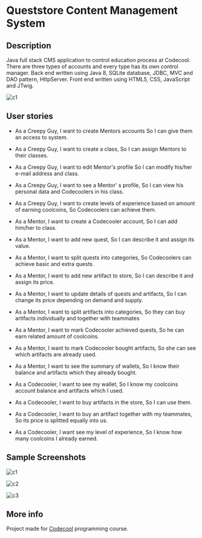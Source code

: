 # Queststore Content Management System

## Description

Java full stack CMS application to control education process at Codecool. There are three types of accounts and every type has its own control manager. Back end written using Java 8, SQLite database, JDBC, MVC and DAO pattern, HttpServer. Front end written using HTML5, CSS, JavaScript and JTwig.

![c1](https://raw.github.com/lpelczar/Queststore-CMS/master/docs/ERD.png)

## User stories

- As a Creepy Guy, I want to create Mentors accounts So I can give them an access to system.
- As a Creepy Guy, I want to create a class, So I can assign Mentors to their classes.
- As a Creepy Guy, I want to edit Mentor's profile So I can modify his/her e-mail address and class.
- As a Creepy Guy, I want to see a Mentor' s profile, So I can view his personal data and Codecoolers in his class. 
- As a Creepy Guy, I want to create levels of experience based on amount of earning coolcoins, So Codecoolers can achieve them.

- As a Mentor, I want to create a Codecooler account, So I can add him/her to class.
- As a Mentor, I want to add new quest, So I can describe it and assign its value.
- As a Mentor, I want to split quests into categories, So Codecoolers can achieve basic and extra quests.
- As a Mentor, I want to add new artifact to store, So I can describe it and assign its price.
- As a Mentor, I want to update details of quests and artifacts, So I can change its price depending on demand and supply.
- As a Mentor, I want to split artifacts into categories, So they can buy artifacts individually and together with teammates 
- As a Mentor, I want to mark Codecooler achieved quests, So he can earn related amount of coolcoins.
- As a Mentor, I want to mark Codecooler bought artifacts, So she can see which artifacts are already used.
- As a Mentor, I want to see the summary of wallets, So I know their balance and artifacts which they already bought.

- As a Codecooler, I want to see my wallet, So I know my coolcoins account balance and artifacts which I used.
- As a Codecooler, I want to buy artifacts in the store, So I can use them.
- As a Codecooler, I want to buy an artifact together with my teammates, So its price is splitted equally into us. 
- As a Codecooler, I want see my level of experience, So I know how many coolcoins I already earned.

## Sample Screenshots

![c1](http://i64.tinypic.com/2hn01ap.png)

![c2](http://i65.tinypic.com/11kdtzn.png)

![c3](http://i65.tinypic.com/v3evyr.png)

## More info

Project made for [Codecool](https://codecool.com/) programming course.
